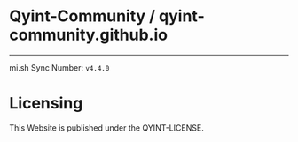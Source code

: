 # Qyint-Community / qyint-community.github.io
- - -

mi.sh Sync Number: `v4.4.0`

# Licensing
This Website is published under the QYINT-LICENSE.
